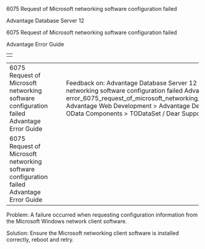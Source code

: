6075 Request of Microsoft networking software configuration failed




Advantage Database Server 12  

6075 Request of Microsoft networking software configuration failed

Advantage Error Guide

|  |
| --- |
|  |

|  |  |  |  |  |
| --- | --- | --- | --- | --- |
| 6075 Request of Microsoft networking software configuration failed  Advantage Error Guide |  |  | Feedback on: Advantage Database Server 12 - 6075 Request of Microsoft networking software configuration failed Advantage Error Guide error\_6075\_request\_of\_microsoft\_networking\_software\_configuration\_failed Advantage Web Development > Advantage Delphi OData Client > Delphi OData Components > TODataSet / Dear Support Staff, |  |
| 6075 Request of Microsoft networking software configuration failed  Advantage Error Guide |  |  |  |  |

Problem: A failure occurred when requesting configuration information from the Microsoft Windows network client software.

Solution: Ensure the Microsoft networking client software is installed correctly, reboot and retry.